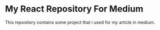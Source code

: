 # My React Repository For Medium

This repository contains some project that i used for my article in medium.
